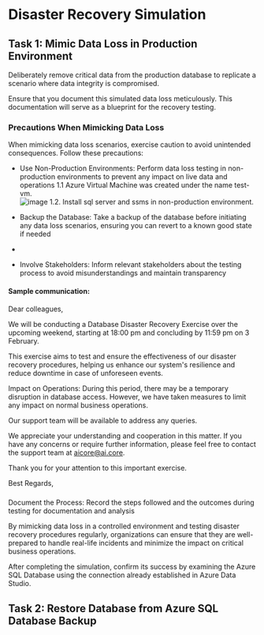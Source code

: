 # Disaster Recovery Simulation

## Task 1: Mimic Data Loss in Production Environment
Deliberately remove critical data from the production database to replicate a scenario where data integrity is compromised. 

Ensure that you document this simulated data loss meticulously. This documentation will serve as a blueprint for the recovery testing.
### Precautions When Mimicking Data Loss
When mimicking data loss scenarios, exercise caution to avoid unintended consequences. Follow these precautions:
-  Use Non-Production Environments: Perform data loss testing in non-production environments to prevent any impact on live data and operations
1.1 Azure Virtual Machine was created under the name test-vm.  
![image](https://github.com/ZCHAnalytics/azure-database-migration319/assets/146954022/31ac5f50-088e-46eb-88de-b7eabbfb98fb)
1.2. Install sql server and ssms in non-production environment.
   
   
-  Backup the Database: Take a backup of the database before initiating any data loss scenarios, ensuring you can revert to a known good state if needed
-  
-  Involve Stakeholders: Inform relevant stakeholders about the testing process to avoid misunderstandings and maintain transparency
  #### Sample communication:
Dear colleagues,

We will be conducting a Database Disaster Recovery Exercise over the upcoming weekend, starting at 18:00 pm and concluding by 11:59 pm on 3 February.

This exercise aims to test and ensure the effectiveness of our disaster recovery procedures, helping us enhance our system's resilience and reduce downtime in case of unforeseen events.

Impact on Operations:
During this period, there may be a temporary disruption in database access. However, we have taken measures to limit any impact on normal business operations.

Our support team will be available to address any queries.

We appreciate your understanding and cooperation in this matter. If you have any concerns or require further information, please feel free to contact the support team at aicore@ai.core. 

Thank you for your attention to this important exercise.

Best Regards,

### 

Document the Process: Record the steps followed and the outcomes during testing for documentation and analysis

By mimicking data loss in a controlled environment and testing disaster recovery procedures regularly, organizations can ensure that they are well-prepared to handle real-life incidents and minimize the impact on critical business operations.


After completing the simulation, confirm its success by examining the Azure SQL Database using the connection already established in Azure Data Studio.


## Task 2: Restore Database from Azure SQL Database Backup 

